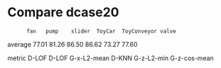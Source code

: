 # Compare dcase20
          fan	pump	slider	ToyCar	ToyConveyor	valve
          
average	77.01	81.26	86.50	86.62	73.27	77.60

metric	D-LOF	D-LOF	G-x-L2-mean	D-KNN	G-z-L2-min	G-z-cos-mean

